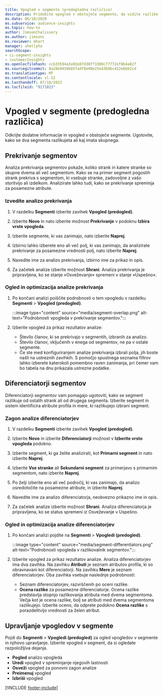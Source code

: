 ```yaml
---
title: Vpogled v segmente (predogledna različica)
description: Pridobite vpogled v obstoječe segmente, da vidite razlike in skupne značilnosti.
ms.date: 06/10/2020
ms.subservice: audience-insights
ms.topic: how-to
author: JimsonChalissery
ms.author: jimsonc
ms.reviewer: mhart
manager: shellyha
searchScope:
- ci-segment-insights
- customerInsights
ms.openlocfilehash: ccb33594a3a92e87d307f3300c77772ef8b4a82f
ms.sourcegitcommit: 8a28e9458b857adf8e90e25e43b9bc422ebbb2cd
ms.translationtype: MT
ms.contentlocale: sl-SI
ms.lasthandoff: 07/18/2022
ms.locfileid: "9171023"
---
```

# <a name="segment-insights-preview"></a>Vpogled v segmente (predogledna različica)

Odkrijte dodatne informacije in vpogled v obstoječe segmente. Ugotovite, kako se dva segmenta razlikujeta ali kaj imata skupnega.

## <a name="segment-overlap"></a>Prekrivanje segmentov

Analiza prekrivanja segmentov pokaže, koliko strank in katere stranke so skupne dvema ali več segmentom. Kako se na primer segment pogostih strank prekriva s segmentom, ki vsebuje stranke, zadovoljne z vašo storitvijo ali izdelkom.
Analizirate lahko tudi, kako se prekrivanje spreminja za posamezne atribute.

### <a name="run-an-overlap-analysis"></a>Izvedite analizo prekrivanja

1. V razdelku **Segmenti** izberite zavihek **Vpogled (predogled)**.

1. Izberite **Novo** in nato izberite možnost **Prekrivanje** v podoknu **Izbira vrste vpogleda**.

1. Izberite segmente, ki vas zanimajo, nato izberite **Naprej**.

1. Izbirno lahko izberete eno ali več polj, ki vas zanimajo, da analizirate prekrivanje za posamezne vrednosti polj, nato izberite **Naprej**.

1. Navedite ime za analizo prekrivanja, izbirno ime za prikaz in opis.

1. Za začetek analize izberite možnost **Shrani**. Analiza prekrivanja je pripravljena, ko se stanje »Osveževanje« spremeni v stanje »Uspešno«.

### <a name="view-and-optimize-an-overlap-analysis"></a>Ogled in optimizacija analize prekrivanja

1. Po končani analizi poiščite podrobnosti o tem vpogledu v razdelku **Segmenti** > **Vpogled (predogled)**.

   :::image type="content" source="media/segment-overlap.png" alt-text="Podrobnosti vpogleda v prekrivanje segmentov.":::

1. Izberite vpogled za prikaz rezultatov analize:

   - Število članov, ki se prekrivajo v segmentih, izbranih za analizo.
   - Število članov, vključenih v enega od segmentov, ne pa v ostale segmente.
   - Če ste med konfiguriranjem analize prekrivanja izbrali polja, jih boste našli na ustreznih zavihkih. S pomočjo spustnega seznama filtrov lahko izberete katerokoli pomembno raven zanimanja, pri čemer vam bo tabela na dnu prikazala ustrezne podatke.

## <a name="segment-differentiators"></a>Diferenciatorji segmentov

Diferenciatorji segmentov vam pomagajo ugotoviti, kako se segment razlikuje od ostalih strank ali od drugega segmenta. Izberite segment in sistem identificira atribute profila in mere, ki razlikujejo izbrani segment.

### <a name="run-a-differentiator-analysis"></a>Zagon analize diferenciatorjev

1. V razdelku **Segmenti** izberite zavihek **Vpogled (predogled)**.

1. Izberite **Novo** in izberite **Diferenciatorji** možnost v **Izberite vrsto vpogleda** podokno.

1. Izberite segment, ki ga želite analizirati, kot **Primarni segment** in nato izberite **Naprej**.

1. Izberite **Vse stranke** ali **Sekundarni segment** za primerjavo s primarnim segmentom, nato izberite **Naprej**.

1. Po želji izberite eno ali več področij, ki vas zanimajo, da analizo osredotočite na posamezne atribute, in izberite **Naprej**.

1. Navedite ime za analizo diferenciatorja, neobvezno prikazno ime in opis.

1. Za začetek analize izberite možnost **Shrani**. Analiza diferenciatorja je pripravljena, ko se status spremeni iz Osveževanje v Uspešno.

### <a name="view-and-optimize-a-differentiators-analysis"></a>Ogled in optimizacija analize diferenciatorjev

1. Po končani analizi pojdite na **Segmenti** > **Vpogledi (predogled)**.

   :::image type="content" source="media/segment-differentiators.png" alt-text="Podrobnosti vpogleda v razlikovalnik segmentov.":::

1. Izberite vpogled za prikaz rezultatov analize. Analiza diferenciatorjev ima dva zavihka. Na zavihku **Atributi** je seznam atributov profila, ki so obravnavani kot diferenciatorji. Na zavihku **Mere** je seznam diferenciatorjev. Oba zavihka vsebuje naslednje podrobnosti:

   - Seznam diferenciatorjev, razvrščenih po oceni razlike.
   - **Ocena razlike** za posamezne diferenciatorje. Ocena razlike predstavlja stopnjo razlikovanja atributa med dvema segmentoma. Večja kot je ocena razlike, bolj se atributi med dvema segmentoma razlikujejo. Izberite oceno, da odprete podokno **Ocena razlike** s porazdelitvijo vrednosti za želen atribut.

## <a name="manage-segment-insights"></a>Upravljanje vpogledov v segmente

Pojdi do **Segmenti** > **Vpogledi (predogled)** za ogled vpogledov v segmente in njihovo upravljanje. Izberite vpogled v segment, da si ogledate razpoložljiva dejanja.

- **Pogled** analizo vpogleda
- **Uredi** vpogled v spreminjanje njegovih lastnosti
- **Osveži** vpogled za ponovni zagon analize
- **Preimenuj** vpogled
- **Izbriši** vpogled

[!INCLUDE [footer-include](includes/footer-banner.md)]
